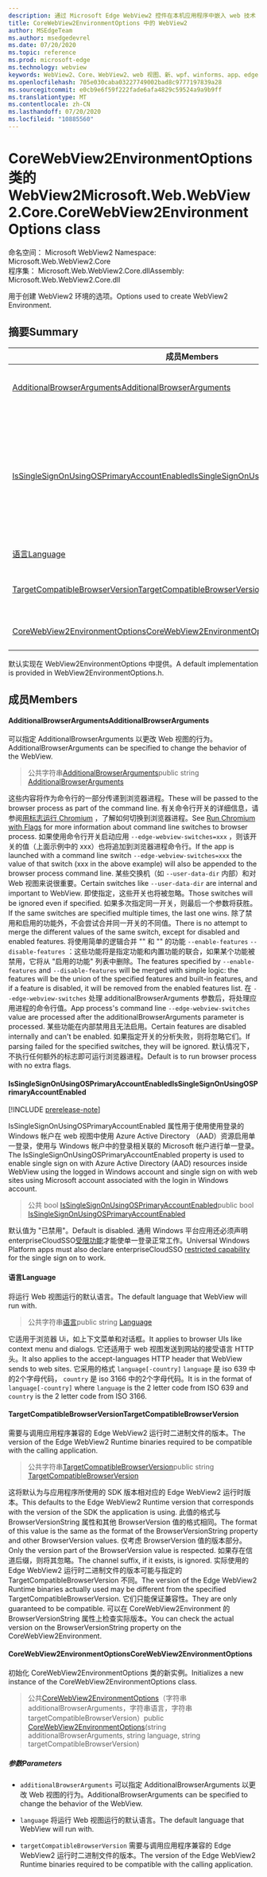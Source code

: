 ```yaml
---
description: 通过 Microsoft Edge WebView2 控件在本机应用程序中嵌入 web 技术（HTML、CSS 和 JavaScript）
title: CoreWebView2EnvironmentOptions 中的 WebView2
author: MSEdgeTeam
ms.author: msedgedevrel
ms.date: 07/20/2020
ms.topic: reference
ms.prod: microsoft-edge
ms.technology: webview
keywords: WebView2、Core、WebView2、web 视图、新、wpf、winforms、app、edge、CoreWebView2、CoreWebView2Controller、浏览器控件、边缘 html、、浏览器控件、边缘 html、WebView2
ms.openlocfilehash: 705e030caba03227749002bad8c9777197839a28
ms.sourcegitcommit: e0cb9e6f59f222fade6afa4829c59524a9a9b9ff
ms.translationtype: MT
ms.contentlocale: zh-CN
ms.lasthandoff: 07/20/2020
ms.locfileid: "10885560"
---
```

# <span data-ttu-id="c85d7-104">CoreWebView2EnvironmentOptions 类的 WebView2</span><span class="sxs-lookup"><span data-stu-id="c85d7-104">Microsoft.Web.WebView2.Core.CoreWebView2EnvironmentOptions class</span></span> 

<span data-ttu-id="c85d7-105">命名空间： Microsoft WebView2 </span><span class="sxs-lookup"><span data-stu-id="c85d7-105">Namespace: Microsoft.Web.WebView2.Core</span></span>\
<span data-ttu-id="c85d7-106">程序集： Microsoft.Web.WebView2.Core.dll</span><span class="sxs-lookup"><span data-stu-id="c85d7-106">Assembly: Microsoft.Web.WebView2.Core.dll</span></span>

<span data-ttu-id="c85d7-107">用于创建 WebView2 环境的选项。</span><span class="sxs-lookup"><span data-stu-id="c85d7-107">Options used to create WebView2 Environment.</span></span>

## <span data-ttu-id="c85d7-108">摘要</span><span class="sxs-lookup"><span data-stu-id="c85d7-108">Summary</span></span>

 <span data-ttu-id="c85d7-109">成员</span><span class="sxs-lookup"><span data-stu-id="c85d7-109">Members</span></span>                        | <span data-ttu-id="c85d7-110">描述</span><span class="sxs-lookup"><span data-stu-id="c85d7-110">Descriptions</span></span>
--------------------------------|---------------------------------------------
[<span data-ttu-id="c85d7-111">AdditionalBrowserArguments</span><span class="sxs-lookup"><span data-stu-id="c85d7-111">AdditionalBrowserArguments</span></span>](#additionalbrowserarguments) | <span data-ttu-id="c85d7-112">可以指定 AdditionalBrowserArguments 以更改 Web 视图的行为。</span><span class="sxs-lookup"><span data-stu-id="c85d7-112">AdditionalBrowserArguments can be specified to change the behavior of the WebView.</span></span>
[<span data-ttu-id="c85d7-113">IsSingleSignOnUsingOSPrimaryAccountEnabled</span><span class="sxs-lookup"><span data-stu-id="c85d7-113">IsSingleSignOnUsingOSPrimaryAccountEnabled</span></span>](#issinglesignonusingosprimaryaccountenabled) | <span data-ttu-id="c85d7-114">IsSingleSignOnUsingOSPrimaryAccountEnabled 属性用于使用使用登录的 Windows 帐户在 web 视图中使用 Azure Active Directory （AAD）资源启用单一登录，使用与 Windows 帐户中的登录相关联的 Microsoft 帐户进行单一登录。</span><span class="sxs-lookup"><span data-stu-id="c85d7-114">The IsSingleSignOnUsingOSPrimaryAccountEnabled property is used to enable single sign on with Azure Active Directory (AAD) resources inside WebView using the logged in Windows account and single sign on with web sites using Microsoft account associated with the login in Windows account.</span></span>
[<span data-ttu-id="c85d7-115">语言</span><span class="sxs-lookup"><span data-stu-id="c85d7-115">Language</span></span>](#language) | <span data-ttu-id="c85d7-116">将运行 Web 视图运行的默认语言。</span><span class="sxs-lookup"><span data-stu-id="c85d7-116">The default language that WebView will run with.</span></span>
[<span data-ttu-id="c85d7-117">TargetCompatibleBrowserVersion</span><span class="sxs-lookup"><span data-stu-id="c85d7-117">TargetCompatibleBrowserVersion</span></span>](#targetcompatiblebrowserversion) | <span data-ttu-id="c85d7-118">需要与调用应用程序兼容的 Edge WebView2 运行时二进制文件的版本。</span><span class="sxs-lookup"><span data-stu-id="c85d7-118">The version of the Edge WebView2 Runtime binaries required to be compatible with the calling application.</span></span>
[<span data-ttu-id="c85d7-119">CoreWebView2EnvironmentOptions</span><span class="sxs-lookup"><span data-stu-id="c85d7-119">CoreWebView2EnvironmentOptions</span></span>](#corewebview2environmentoptions) | <span data-ttu-id="c85d7-120">初始化 CoreWebView2EnvironmentOptions 类的新实例。</span><span class="sxs-lookup"><span data-stu-id="c85d7-120">Initializes a new instance of the CoreWebView2EnvironmentOptions class.</span></span>

<span data-ttu-id="c85d7-121">默认实现在 WebView2EnvironmentOptions 中提供。</span><span class="sxs-lookup"><span data-stu-id="c85d7-121">A default implementation is provided in WebView2EnvironmentOptions.h.</span></span>

## <span data-ttu-id="c85d7-122">成员</span><span class="sxs-lookup"><span data-stu-id="c85d7-122">Members</span></span>

#### <span data-ttu-id="c85d7-123">AdditionalBrowserArguments</span><span class="sxs-lookup"><span data-stu-id="c85d7-123">AdditionalBrowserArguments</span></span> 

<span data-ttu-id="c85d7-124">可以指定 AdditionalBrowserArguments 以更改 Web 视图的行为。</span><span class="sxs-lookup"><span data-stu-id="c85d7-124">AdditionalBrowserArguments can be specified to change the behavior of the WebView.</span></span>

> <span data-ttu-id="c85d7-125">公共字符串[AdditionalBrowserArguments](#additionalbrowserarguments)</span><span class="sxs-lookup"><span data-stu-id="c85d7-125">public string [AdditionalBrowserArguments](#additionalbrowserarguments)</span></span>

<span data-ttu-id="c85d7-126">这些内容将作为命令行的一部分传递到浏览器进程。</span><span class="sxs-lookup"><span data-stu-id="c85d7-126">These will be passed to the browser process as part of the command line.</span></span> <span data-ttu-id="c85d7-127">有关命令行开关的详细信息，请参阅[用标志运行 Chromium](https://aka.ms/RunChromiumWithFlags) ，了解如何切换到浏览器进程。</span><span class="sxs-lookup"><span data-stu-id="c85d7-127">See [Run Chromium with Flags](https://aka.ms/RunChromiumWithFlags) for more information about command line switches to browser process.</span></span> <span data-ttu-id="c85d7-128">如果使用命令行开关启动应用 `--edge-webview-switches=xxx` ，则该开关的值（上面示例中的 xxx）也将追加到浏览器进程命令行。</span><span class="sxs-lookup"><span data-stu-id="c85d7-128">If the app is launched with a command line switch `--edge-webview-switches=xxx` the value of that switch (xxx in the above example) will also be appended to the browser process command line.</span></span> <span data-ttu-id="c85d7-129">某些交换机（如 `--user-data-dir` 内部）和对 Web 视图来说很重要。</span><span class="sxs-lookup"><span data-stu-id="c85d7-129">Certain switches like `--user-data-dir` are internal and important to WebView.</span></span> <span data-ttu-id="c85d7-130">即使指定，这些开关也将被忽略。</span><span class="sxs-lookup"><span data-stu-id="c85d7-130">Those switches will be ignored even if specified.</span></span> <span data-ttu-id="c85d7-131">如果多次指定同一开关，则最后一个参数将获胜。</span><span class="sxs-lookup"><span data-stu-id="c85d7-131">If the same switches are specified multiple times, the last one wins.</span></span> <span data-ttu-id="c85d7-132">除了禁用和启用的功能外，不会尝试合并同一开关的不同值。</span><span class="sxs-lookup"><span data-stu-id="c85d7-132">There is no attempt to merge the different values of the same switch, except for disabled and enabled features.</span></span> <span data-ttu-id="c85d7-133">将使用简单的逻辑合并 "" 和 "" 的功能 `--enable-features` `--disable-features` ：这些功能将是指定功能和内置功能的联合，如果某个功能被禁用，它将从 "启用的功能" 列表中删除。</span><span class="sxs-lookup"><span data-stu-id="c85d7-133">The features specified by `--enable-features` and `--disable-features` will be merged with simple logic: the features will be the union of the specified features and built-in features, and if a feature is disabled, it will be removed from the enabled features list.</span></span> <span data-ttu-id="c85d7-134">在 `--edge-webview-switches` 处理 additionalBrowserArguments 参数后，将处理应用进程的命令行值。</span><span class="sxs-lookup"><span data-stu-id="c85d7-134">App process's command line `--edge-webview-switches` value are processed after the additionalBrowserArguments parameter is processed.</span></span> <span data-ttu-id="c85d7-135">某些功能在内部禁用且无法启用。</span><span class="sxs-lookup"><span data-stu-id="c85d7-135">Certain features are disabled internally and can't be enabled.</span></span> <span data-ttu-id="c85d7-136">如果指定开关的分析失败，则将忽略它们。</span><span class="sxs-lookup"><span data-stu-id="c85d7-136">If parsing failed for the specified switches, they will be ignored.</span></span> <span data-ttu-id="c85d7-137">默认情况下，不执行任何额外的标志即可运行浏览器进程。</span><span class="sxs-lookup"><span data-stu-id="c85d7-137">Default is to run browser process with no extra flags.</span></span>

#### <span data-ttu-id="c85d7-138">IsSingleSignOnUsingOSPrimaryAccountEnabled</span><span class="sxs-lookup"><span data-stu-id="c85d7-138">IsSingleSignOnUsingOSPrimaryAccountEnabled</span></span> 

[!INCLUDE [prerelease-note](../../includes/prerelease-note.md)]

<span data-ttu-id="c85d7-139">IsSingleSignOnUsingOSPrimaryAccountEnabled 属性用于使用使用登录的 Windows 帐户在 web 视图中使用 Azure Active Directory （AAD）资源启用单一登录，使用与 Windows 帐户中的登录相关联的 Microsoft 帐户进行单一登录。</span><span class="sxs-lookup"><span data-stu-id="c85d7-139">The IsSingleSignOnUsingOSPrimaryAccountEnabled property is used to enable single sign on with Azure Active Directory (AAD) resources inside WebView using the logged in Windows account and single sign on with web sites using Microsoft account associated with the login in Windows account.</span></span>

> <span data-ttu-id="c85d7-140">公共 bool [IsSingleSignOnUsingOSPrimaryAccountEnabled](#issinglesignonusingosprimaryaccountenabled)</span><span class="sxs-lookup"><span data-stu-id="c85d7-140">public bool [IsSingleSignOnUsingOSPrimaryAccountEnabled](#issinglesignonusingosprimaryaccountenabled)</span></span>

<span data-ttu-id="c85d7-141">默认值为 "已禁用"。</span><span class="sxs-lookup"><span data-stu-id="c85d7-141">Default is disabled.</span></span> <span data-ttu-id="c85d7-142">通用 Windows 平台应用还必须声明 enterpriseCloudSSO[受限功能](https://docs.microsoft.com/windows/uwp/packaging/app-capability-declarations#restricted-capabilities)才能使单一登录正常工作。</span><span class="sxs-lookup"><span data-stu-id="c85d7-142">Universal Windows Platform apps must also declare enterpriseCloudSSO [restricted capability](https://docs.microsoft.com/windows/uwp/packaging/app-capability-declarations#restricted-capabilities) for the single sign on to work.</span></span>

#### <span data-ttu-id="c85d7-143">语言</span><span class="sxs-lookup"><span data-stu-id="c85d7-143">Language</span></span> 

<span data-ttu-id="c85d7-144">将运行 Web 视图运行的默认语言。</span><span class="sxs-lookup"><span data-stu-id="c85d7-144">The default language that WebView will run with.</span></span>

> <span data-ttu-id="c85d7-145">公共字符串[语言](#language)</span><span class="sxs-lookup"><span data-stu-id="c85d7-145">public string [Language](#language)</span></span>

<span data-ttu-id="c85d7-146">它适用于浏览器 Ui，如上下文菜单和对话框。</span><span class="sxs-lookup"><span data-stu-id="c85d7-146">It applies to browser UIs like context menu and dialogs.</span></span> <span data-ttu-id="c85d7-147">它还适用于 web 视图发送到网站的接受语言 HTTP 头。</span><span class="sxs-lookup"><span data-stu-id="c85d7-147">It also applies to the accept-languages HTTP header that WebView sends to web sites.</span></span> <span data-ttu-id="c85d7-148">它采用的格式 `language[-country]` `language` 是 iso 639 中的2个字母代码， `country` 是 iso 3166 中的2个字母代码。</span><span class="sxs-lookup"><span data-stu-id="c85d7-148">It is in the format of `language[-country]` where `language` is the 2 letter code from ISO 639 and `country` is the 2 letter code from ISO 3166.</span></span>

#### <span data-ttu-id="c85d7-149">TargetCompatibleBrowserVersion</span><span class="sxs-lookup"><span data-stu-id="c85d7-149">TargetCompatibleBrowserVersion</span></span> 

<span data-ttu-id="c85d7-150">需要与调用应用程序兼容的 Edge WebView2 运行时二进制文件的版本。</span><span class="sxs-lookup"><span data-stu-id="c85d7-150">The version of the Edge WebView2 Runtime binaries required to be compatible with the calling application.</span></span>

> <span data-ttu-id="c85d7-151">公共字符串[TargetCompatibleBrowserVersion](#targetcompatiblebrowserversion)</span><span class="sxs-lookup"><span data-stu-id="c85d7-151">public string [TargetCompatibleBrowserVersion](#targetcompatiblebrowserversion)</span></span>

<span data-ttu-id="c85d7-152">这将默认为与应用程序所使用的 SDK 版本相对应的 Edge WebView2 运行时版本。</span><span class="sxs-lookup"><span data-stu-id="c85d7-152">This defaults to the Edge WebView2 Runtime version that corresponds with the version of the SDK the application is using.</span></span> <span data-ttu-id="c85d7-153">此值的格式与 BrowserVersionString 属性和其他 BrowserVersion 值的格式相同。</span><span class="sxs-lookup"><span data-stu-id="c85d7-153">The format of this value is the same as the format of the BrowserVersionString property and other BrowserVersion values.</span></span> <span data-ttu-id="c85d7-154">仅考虑 BrowserVersion 值的版本部分。</span><span class="sxs-lookup"><span data-stu-id="c85d7-154">Only the version part of the BrowserVersion value is respected.</span></span> <span data-ttu-id="c85d7-155">如果存在信道后缀，则将其忽略。</span><span class="sxs-lookup"><span data-stu-id="c85d7-155">The channel suffix, if it exists, is ignored.</span></span> <span data-ttu-id="c85d7-156">实际使用的 Edge WebView2 运行时二进制文件的版本可能与指定的 TargetCompatibleBrowserVersion 不同。</span><span class="sxs-lookup"><span data-stu-id="c85d7-156">The version of the Edge WebView2 Runtime binaries actually used may be different from the specified TargetCompatibleBrowserVersion.</span></span> <span data-ttu-id="c85d7-157">它们只能保证兼容性。</span><span class="sxs-lookup"><span data-stu-id="c85d7-157">They are only guaranteed to be compatible.</span></span> <span data-ttu-id="c85d7-158">可以在 CoreWebView2Environment 的 BrowserVersionString 属性上检查实际版本。</span><span class="sxs-lookup"><span data-stu-id="c85d7-158">You can check the actual version on the BrowserVersionString property on the CoreWebView2Environment.</span></span>

#### <span data-ttu-id="c85d7-159">CoreWebView2EnvironmentOptions</span><span class="sxs-lookup"><span data-stu-id="c85d7-159">CoreWebView2EnvironmentOptions</span></span> 

<span data-ttu-id="c85d7-160">初始化 CoreWebView2EnvironmentOptions 类的新实例。</span><span class="sxs-lookup"><span data-stu-id="c85d7-160">Initializes a new instance of the CoreWebView2EnvironmentOptions class.</span></span>

> <span data-ttu-id="c85d7-161">公共[CoreWebView2EnvironmentOptions](#corewebview2environmentoptions)（字符串 additionalBrowserArguments，字符串语言，字符串 targetCompatibleBrowserVersion）</span><span class="sxs-lookup"><span data-stu-id="c85d7-161">public [CoreWebView2EnvironmentOptions](#corewebview2environmentoptions)(string additionalBrowserArguments, string language, string targetCompatibleBrowserVersion)</span></span>

##### <span data-ttu-id="c85d7-162">参数</span><span class="sxs-lookup"><span data-stu-id="c85d7-162">Parameters</span></span>
* `additionalBrowserArguments` <span data-ttu-id="c85d7-163">可以指定 AdditionalBrowserArguments 以更改 Web 视图的行为。</span><span class="sxs-lookup"><span data-stu-id="c85d7-163">AdditionalBrowserArguments can be specified to change the behavior of the WebView.</span></span> 

* `language` <span data-ttu-id="c85d7-164">将运行 Web 视图运行的默认语言。</span><span class="sxs-lookup"><span data-stu-id="c85d7-164">The default language that WebView will run with.</span></span> 

* `targetCompatibleBrowserVersion` <span data-ttu-id="c85d7-165">需要与调用应用程序兼容的 Edge WebView2 运行时二进制文件的版本。</span><span class="sxs-lookup"><span data-stu-id="c85d7-165">The version of the Edge WebView2 Runtime binaries required to be compatible with the calling application.</span></span>

